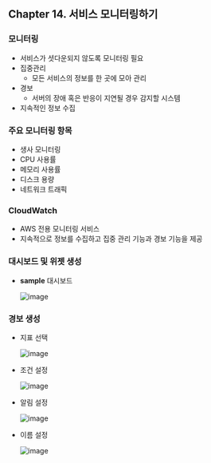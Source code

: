 ## Chapter 14. 서비스 모니터링하기

### 모니터링

- 서비스가 셧다운되지 않도록 모니터링 필요
- 집중관리
    - 모든 서비스의 정보를 한 곳에 모아 관리
- 경보
    - 서버의 장애 혹은 반응이 지연될 경우 감지할 시스템
- 지속적인 정보 수집

### 주요 모니터링 항목

- 생사 모니터링
- CPU 사용률
- 메모리 사용률
- 디스크 용량
- 네트워크 트래픽

### CloudWatch

- AWS 전용 모니터링 서비스
- 지속적으로 정보를 수집하고 집중 관리 기능과 경보 기능을 제공

### 대시보드 및 위젯 생성

- **sample** 대시보드
    
    ![image](https://github.com/sangeun99/hyundai-it-e-java-fullstack/assets/63828057/66eb4127-4787-4a4a-82b6-26b175e71d6b)
    

### 경보 생성

- 지표 선택
    
    ![image](https://github.com/sangeun99/hyundai-it-e-java-fullstack/assets/63828057/fc4cdc08-5baf-4f77-8ad6-984d35cdb285)
    
- 조건 설정
    
    ![image](https://github.com/sangeun99/hyundai-it-e-java-fullstack/assets/63828057/1eed0e4f-5caf-4910-849a-771aa004232c)
    
- 알림 설정
    
    ![image](https://github.com/sangeun99/hyundai-it-e-java-fullstack/assets/63828057/b4fb243c-8f64-4a98-99cc-9f8077a01107)
    
- 이름 설정
    
    ![image](https://github.com/sangeun99/hyundai-it-e-java-fullstack/assets/63828057/f1f8f075-a35f-4f27-9650-654f782fb651)